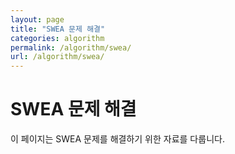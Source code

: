 ```yaml
---
layout: page
title: "SWEA 문제 해결"
categories: algorithm
permalink: /algorithm/swea/
url: /algorithm/swea/
---
```


# SWEA 문제 해결

이 페이지는 SWEA 문제를 해결하기 위한 자료를 다룹니다.
